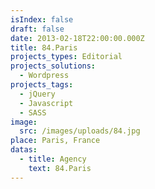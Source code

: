 ```yaml
---
isIndex: false
draft: false
date: 2013-02-18T22:00:00.000Z
title: 84.Paris
projects_types: Editorial
projects_solutions:
  - Wordpress
projects_tags:
  - jQuery
  - Javascript
  - SASS
image:
  src: /images/uploads/84.jpg
place: Paris, France
datas:
  - title: Agency
    text: 84.Paris
---
```

